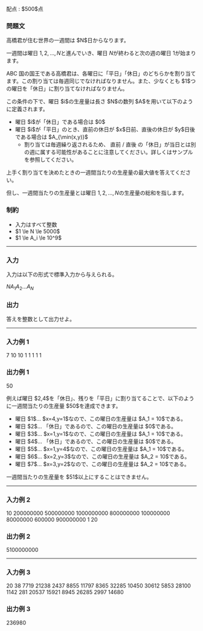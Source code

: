 
<div>

<span>

<span>

<p>
配点 : $500$点
</p>

<div>

<section>

### **問題文**

<p>
高橋君が住む世界の一週間は $N$日からなります。

一週間は曜日 $1,2,\dots,N$と進んでいき、曜日 $N$が終わると次の週の曜日 $1$が始まります。
</p>

<p>
ABC 国の国王である高橋君は、各曜日に「平日」「休日」のどちらかを割り当てます。この割り当ては毎週同じでなければなりません。また、少なくとも $1$つの曜日を「休日」に割り当てなければなりません。
</p>

<p>
この条件の下で、曜日 $i$の生産量は長さ $N$の数列 $A$を用いて以下のように定義されます。
</p>

<ul>

<li>
曜日 $i$が「休日」である場合は $0$
</li>

<li>
曜日 $i$が「平日」のとき、直前の休日が $x$日前、直後の休日が $y$日後である場合は $A_{\min(x,y)}$
<ul>

<li>
割り当ては毎週繰り返されるため、 直前 / 直後 の「休日」が当日とは別の週に属する可能性があることに注意してください。詳しくはサンプルを参照してください。
</li>

</ul>

</li>

</ul>

<p>
上手く割り当てを決めたときの一週間当たりの生産量の最大値を答えてください。

但し、一週間当たりの生産量とは曜日 $1,2,\dots,N$の生産量の総和を指します。
</p>

</section>

</div>

<div>

<section>

### **制約**

<ul>

<li>
入力はすべて整数
</li>

<li>
$1 \le N \le 5000$
</li>

<li>
$1 \le A_i \le 10^9$
</li>

</ul>

</section>

</div>

---

<div>

<div>

<section>

### **入力**

<p>
入力は以下の形式で標準入力から与えられる。
</p>

<div>

$N$$A_1$$A_2$$\dots$$A_N$
</div>

</section>

</div>

<div>

<section>

### **出力**

<p>
答えを整数として出力せよ。
</p>

</section>

</div>

</div>

---

<div>

<section>

### **入力例 1**

<div>

7
10 10 1 1 1 1 1

</div>

</section>

</div>

<div>

<section>

### **出力例 1**

<div>

50

</div>

<p>
例えば曜日 $2,4$を「休日」、残りを「平日」に割り当てることで、以下のように一週間当たりの生産量 $50$を達成できます。
</p>

<ul>

<li>
曜日 $1$... $x=4,y=1$なので、この曜日の生産量は $A_1 = 10$である。
</li>

<li>
曜日 $2$... 「休日」であるので、この曜日の生産量は $0$である。
</li>

<li>
曜日 $3$... $x=1,y=1$なので、この曜日の生産量は $A_1 = 10$である。
</li>

<li>
曜日 $4$... 「休日」であるので、この曜日の生産量は $0$である。
</li>

<li>
曜日 $5$... $x=1,y=4$なので、この曜日の生産量は $A_1 = 10$である。
</li>

<li>
曜日 $6$... $x=2,y=3$なので、この曜日の生産量は $A_2 = 10$である。
</li>

<li>
曜日 $7$... $x=3,y=2$なので、この曜日の生産量は $A_2 = 10$である。
</li>

</ul>

<p>
一週間当たりの生産量を $51$以上にすることはできません。
</p>

</section>

</div>

---

<div>

<section>

### **入力例 2**

<div>

10
200000000 500000000 1000000000 800000000 100000000 80000000 600000 900000000 1 20

</div>

</section>

</div>

<div>

<section>

### **出力例 2**

<div>

5100000000

</div>

</section>

</div>

---

<div>

<section>

### **入力例 3**

<div>

20
38 7719 21238 2437 8855 11797 8365 32285 10450 30612 5853 28100 1142 281 20537 15921 8945 26285 2997 14680

</div>

</section>

</div>

<div>

<section>

### **出力例 3**

<div>

236980

</div>

</section>

</div>

</span>

</span>

</div>
